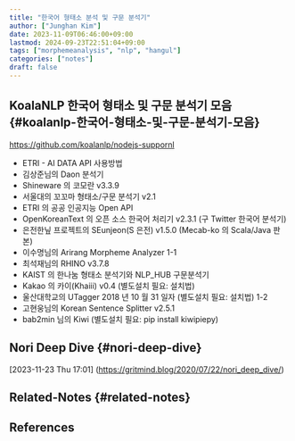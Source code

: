 ```yaml
---
title: "한국어 형태소 분석 및 구문 분석기"
author: ["Junghan Kim"]
date: 2023-11-09T06:46:00+09:00
lastmod: 2024-09-23T22:51:04+09:00
tags: ["morphemeanalysis", "nlp", "hangul"]
categories: ["notes"]
draft: false
---
```


## KoalaNLP 한국어 형태소 및 구문 분석기 모음 {#koalanlp-한국어-형태소-및-구문-분석기-모음}

<https://github.com/koalanlp/nodejs-suppornl>

-   ETRI - AI DATA API 사용방법
-   김상준님의 Daon 분석기
-   Shineware 의 코모란 v3.3.9
-   서울대의 꼬꼬마 형태소/구문 분석기 v2.1
-   ETRI 의 공공 인공지능 Open API
-   OpenKoreanText 의 오픈 소스 한국어 처리기 v2.3.1 (구 Twitter 한국어 분석기)
-   은전한닢 프로젝트의 SEunjeon(S 은전) v1.5.0 (Mecab-ko 의 Scala/Java 판본)
-   이수명님의 Arirang Morpheme Analyzer 1-1
-   최석재님의 RHINO v3.7.8
-   KAIST 의 한나눔 형태소 분석기와 NLP_HUB 구문분석기
-   Kakao 의 카이(Khaiii) v0.4 (별도설치 필요: 설치법)
-   울산대학교의 UTagger 2018 년 10 월 31 일자 (별도설치 필요: 설치법) 1-2
-   고현웅님의 Korean Sentence Splitter v2.5.1
-   bab2min 님의 Kiwi (별도설치 필요: pip install kiwipiepy)


## Nori Deep Dive {#nori-deep-dive}

<span class="timestamp-wrapper"><span class="timestamp">[2023-11-23 Thu 17:01]</span></span> (<https://gritmind.blog/2020/07/22/nori_deep_dive/>)


## Related-Notes {#related-notes}

## References

<style>.csl-entry{text-indent: -1.5em; margin-left: 1.5em;}</style><div class="csl-bib-body">
</div>
